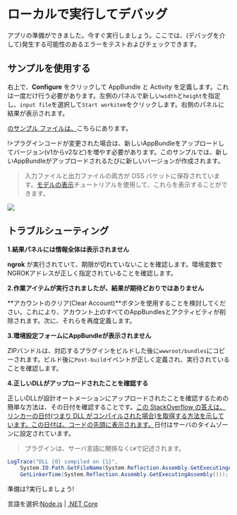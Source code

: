 # ローカルで実行してデバッグ

アプリの準備ができました。今すぐ実行しましょう。ここでは、(デバッグを介して)発生する可能性のあるエラーをテストおよびチェックできます。

## サンプルを使用する

右上で、**Configure** をクリックして AppBundle と Activity を定義します。これは一度だけ行う必要があります。左側のパネルで新しい`width`と`height`を指定し、`input file`を選択して`Start workitem`をクリックします。右側のパネルに結果が表示されます。

[のサンプル ファイルは、](https://github.com/Developer-Autodesk/learn.forge.designautomation/tree/master/sample%20files)こちらにあります。

!>プラグインコードが変更された場合は、新しいAppBundleをアップロードしてバージョン(v1からv2など)を増やす必要があります。このサンプルでは、新しいAppBundleがアップロードされるたびに新しいバージョンが作成されます。

> 入力ファイルと出力ファイルの両方が OSS バケットに保存されています。[モデルの表示](/ja_jp/tutorials/viewmodels)チュートリアルを使用して、これらを表示することができます。

![](_media/tutorials/run_sample_modifymodels.gif)

## トラブルシューティング

**1\.結果パネルには情報全体は表示されません**

**ngrok** が実行されていて、期限が切れていないことを確認します。環境変数でNGROKアドレスが正しく指定されていることを確認します。

**2\.作業アイテムが実行されましたが、結果が期待どおりではありません**

**アカウントのクリア(Clear Account)**ボタンを使用することを検討してください。これにより、アカウント上のすべてのAppBundlesとアクティビティが削除されます。次に、それらを再度定義します。

**3\.環境設定フォームにAppBundleが表示されません**

ZIPバンドルは、対応するプラグインをビルドした後に`wwwroot/bundles`にコピーされます。ビルド後に`Post-build`イベントが正しく定義され、実行されていることを確認します。

**4\.正しいDLLがアップロードされたことを確認する**

正しいDLLが設計オートメーションにアップロードされたことを確認するための簡単な方法は、その日付を確認することです。[この StackOverflow の答えは、リンカーの日付(つまり DLL がコンパイルされた場合)を取得する方法を示しています。この日付は、コードの先頭に表示されます。](https://stackoverflow.com/a/1600990)日付はサーバのタイムゾーンに設定されています。

> プラグインは、サーバ言語に関係なく`C#`で記述されます。
 
```csharp
LogTrace("DLL {0} compiled on {1}",
    System.IO.Path.GetFileName(System.Reflection.Assembly.GetExecutingAssembly().Location),
    GetLinkerTime(System.Reflection.Assembly.GetExecutingAssembly()));
```

準備は?実行しましょう!

言語を選択:[Node.js](/ja_jp/environment/rundebug/nodejs_da) | [.NET Core](/ja_jp/environment/rundebug/netcore)